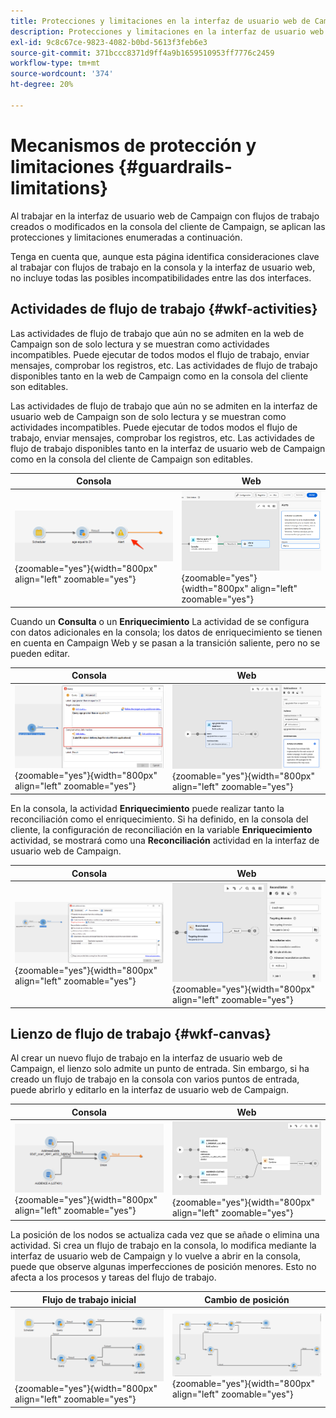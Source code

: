 ```yaml
---
title: Protecciones y limitaciones en la interfaz de usuario web de Campaign
description: Protecciones y limitaciones en la interfaz de usuario web de Campaign
exl-id: 9c8c67ce-9823-4082-b0bd-5613f3feb6e3
source-git-commit: 371bccc8371d9ff4a9b1659510953ff7776c2459
workflow-type: tm+mt
source-wordcount: '374'
ht-degree: 20%

---
```


# Mecanismos de protección y limitaciones {#guardrails-limitations}

Al trabajar en la interfaz de usuario web de Campaign con flujos de trabajo creados o modificados en la consola del cliente de Campaign, se aplican las protecciones y limitaciones enumeradas a continuación.

Tenga en cuenta que, aunque esta página identifica consideraciones clave al trabajar con flujos de trabajo en la consola y la interfaz de usuario web, no incluye todas las posibles incompatibilidades entre las dos interfaces.

## Actividades de flujo de trabajo {#wkf-activities}

Las actividades de flujo de trabajo que aún no se admiten en la web de Campaign son de solo lectura y se muestran como actividades incompatibles. Puede ejecutar de todos modos el flujo de trabajo, enviar mensajes, comprobar los registros, etc. Las actividades de flujo de trabajo disponibles tanto en la web de Campaign como en la consola del cliente son editables.

Las actividades de flujo de trabajo que aún no se admiten en la interfaz de usuario web de Campaign son de solo lectura y se muestran como actividades incompatibles. Puede ejecutar de todos modos el flujo de trabajo, enviar mensajes, comprobar los registros, etc. Las actividades de flujo de trabajo disponibles tanto en la interfaz de usuario web de Campaign como en la consola del cliente de Campaign son editables.

| Consola | Web |
| --- | --- |
| ![](assets/limitations-activities-console.png){zoomable=&quot;yes&quot;}{width="800px" align="left" zoomable="yes"} | ![](assets/limitations-activities-web.png){zoomable=&quot;yes&quot;}{width="800px" align="left" zoomable="yes"} |

Cuando un **Consulta** o un **Enriquecimiento** La actividad de se configura con datos adicionales en la consola; los datos de enriquecimiento se tienen en cuenta en Campaign Web y se pasan a la transición saliente, pero no se pueden editar.

| Consola | Web |
| --- | --- |
| ![](assets/limitations-options-console.png){zoomable=&quot;yes&quot;}{width="800px" align="left" zoomable="yes"} | ![](assets/limitations-options-web.png){zoomable=&quot;yes&quot;}{width="800px" align="left" zoomable="yes"} |

En la consola, la actividad **Enriquecimiento** puede realizar tanto la reconciliación como el enriquecimiento. Si ha definido, en la consola del cliente, la configuración de reconciliación en la variable **Enriquecimiento** actividad, se mostrará como una **Reconciliación** actividad en la interfaz de usuario web de Campaign.

| Consola | Web |
| --- | --- |
| ![](assets/limitations-enrichment-console.png){zoomable=&quot;yes&quot;}{width="800px" align="left" zoomable="yes"} | ![](assets/limitations-enrichment-web.png){zoomable=&quot;yes&quot;}{width="800px" align="left" zoomable="yes"} |

## Lienzo de flujo de trabajo {#wkf-canvas}

Al crear un nuevo flujo de trabajo en la interfaz de usuario web de Campaign, el lienzo solo admite un punto de entrada. Sin embargo, si ha creado un flujo de trabajo en la consola con varios puntos de entrada, puede abrirlo y editarlo en la interfaz de usuario web de Campaign.

| Consola | Web |
| --- | --- |
| ![](assets/limitations-multiple-console.png){zoomable=&quot;yes&quot;}{width="800px" align="left" zoomable="yes"} | ![](assets/limitations-multiple-web.png){zoomable=&quot;yes&quot;}{width="800px" align="left" zoomable="yes"} |

La posición de los nodos se actualiza cada vez que se añade o elimina una actividad. Si crea un flujo de trabajo en la consola, lo modifica mediante la interfaz de usuario web de Campaign y lo vuelve a abrir en la consola, puede que observe algunas imperfecciones de posición menores. Esto no afecta a los procesos y tareas del flujo de trabajo.

| Flujo de trabajo inicial | Cambio de posición |
| --- | --- |
| ![](assets/limitations-positioning1.png){zoomable=&quot;yes&quot;}{width="800px" align="left" zoomable="yes"} | ![](assets/limitations-positioning2.png){zoomable=&quot;yes&quot;}{width="800px" align="left" zoomable="yes"} |

